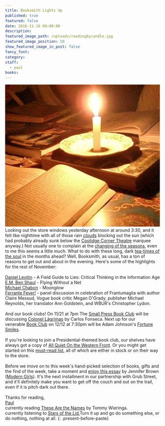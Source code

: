 ```yaml
---
title: Booksmith Lights Up
published: true
featured: false
date: 2016-11-16 09:00:00
description:
featured_image_path: /uploads/readingbycandle.jpg
featured_image_position: 50
show_featured_image_in_post: false
fancy_font:
category:
staff:
  - paul
books:
---
```



![](/uploads/versions/readingbycandle---x----524-480x---.jpg)Looking out the store windows yesterday afternoon at around 3:30, and it felt like nighttime with all of those rain [clouds](https://cloudappreciationsociety.org/) blocking out the sun (which had probably already sunk below the [Coolidge Corner Theatre](http://www.coolidge.org/films/planet-apes) marquee anyway.) Not usually one to complain at the [changing of the seasons](https://www.youtube.com/watch?v=u1fSSruXPCY), even to me this seems a little much. What to do with these long, dark [tea-times of the soul](https://www.youtube.com/watch?v=cpF8QQpRPO4) in the months ahead? Well, Booksmith, as usual, has a ton of reasons to get out and about in the evening. Here's some of the highlights for the rest of November:
<br>
<br>[Daniel Levitin](https://www.brooklinebooksmith.com/events/2016-11/daniel-levitin---a-field-guide-to-lies-critical-thinking-in-the-information-age/) - A Field Guide to Lies: Critical Thinking in the Information Age
<br>[E.M. Ben Shaul](https://www.brooklinebooksmith.com/events/2016-11/e-m--ben-shaul-flying-without-a-net/) - Flying Without a Net
<br>[Michael Chabon](https://www.eventbrite.com/e/michael-chabon-1128-tickets-28393538839) - Moonglow
<br>[Ferrante Fever!](https://www.brooklinebooksmith.com/events/2016-11/brookline-booksmith-and-wbur-present-a-night-of-ferrante-fever-her-novels--her-letters--her-legend-/) - panel discussion in celebration of Frantumaglia with author Claire Messud, Vogue book critic Megan O'Grady, publisher Michael Reynolds, her translator Ann Goldstein, and WBUR's Christopher Lydon.
<br>
<br>And our book clubs! On 11/21 at 7pm The [Small Press Book Club](https://www.brooklinebooksmith.com/events/2016-11/small-press-book-club/) will be discussing [Colonel Lágrimas](http://www.brooklinebooksmith-shop.com/book/9781632061034) by Carlos Fonseca. Next up for our venerable [Book Club](https://www.brooklinebooksmith.com/events/2016-12/book-club/) on 12/12 at 7:30pm will be Adam Johnson's [Fortune Smiles](http://www.brooklinebooksmith-shop.com/book/9780812987232).
<br>
<br>If you're looking to join a Presidential-themed book club, our shelves have always got a copy of [All Quiet On the Western Front](http://www.brooklinebooksmith-shop.com/book/9780449213940). Or you might get started on this [must-read list](http://www.nytimes.com/2016/11/10/books/6-books-to-help-understand-trumps-win.html?_r=1), all of which are either in stock or on their way to the store.
<br>
<br>Before we move on to this week's hand-picked selection of books, gifts and the find of the week, take a moment and [enjoy this essay](https://www.grubstreet.org/blog/running-away-a-writer-on-the-move/) by Jennifer Brown ([Modern Girls](http://www.brooklinebooksmith-shop.com/book/9780451477125)). It's the next installment in our partnership with Grub Street, and it'll definitely make you want to get off the couch and out on the trail, even if it is pitch dark out there.
<br>
<br>Thanks for reading,
<br>[Paul](http://www.ptpainter.com/)
<br>currently reading [These Are the Names](http://www.brooklinebooksmith-shop.com/book/9781612195650) by Tommy Wieringa.
<br>currently listening to [Stars of the Lid.](https://www.youtube.com/watch?v=jEMjJuHvjtA)Turn it up and go do something else, or do nothing, nothing at all.
{: .present-before-paste}